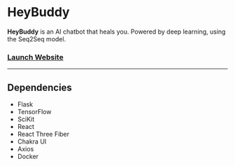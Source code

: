 # HeyBuddy
**HeyBuddy** is an AI chatbot that heals you. Powered by deep learning, using the Seq2Seq model.

### [Launch Website](https://heybuddybot.herokuapp.com)

---

## Dependencies
- Flask
- TensorFlow
- SciKit
- React
- React Three Fiber
- Chakra UI
- Axios
- Docker
